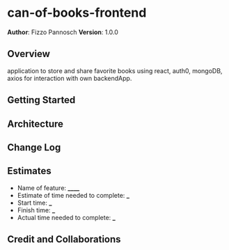 # can-of-books-frontend

**Author**: Fizzo Pannosch
**Version**: 1.0.0

## Overview

application to store and share favorite books using react, auth0, mongoDB, axios for interaction with own backendApp.

## Getting Started

<!-- What are the steps that a user must take in order to build this app on their own machine and get it running? -->

## Architecture

<!-- Provide a detailed description of the application design. What technologies (languages, libraries, etc) you're using, and any other relevant design information. -->

## Change Log

<!-- Use this area to document the iterative changes made to your application as each feature is successfully implemented. Use time stamps. Here's an example:

01-01-2001 4:59pm - Application now has a fully-functional express server, with a GET route for the location resource. -->

## Estimates

- Name of feature: **************\_\_\_\_**************
- Estimate of time needed to complete: **\_**
- Start time: **\_**
- Finish time: **\_**
- Actual time needed to complete: **\_**

## Credit and Collaborations

<!-- Give credit (and a link) to other people or resources that helped you build this application. -->
